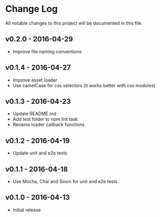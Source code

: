 # Change Log
All notable changes to this project will be documented in this file.

## v0.2.0 - 2016-04-29
- Improve file naming conventions

## v0.1.4 - 2016-04-27
- Improve asset loader
- Use camelCase for css selectors (it works better with css modules)

## v0.1.3 - 2016-04-23
- Update README.md
- Add test folder to npm lint task
- Rename loader callback functions

## v0.1.2 - 2016-04-19
- Update unit and e2e tests

## v0.1.1 - 2016-04-18
- Use Mocha, Chai and Sinon for unit and e2e tests

## v0.1.0 - 2016-04-13
- Initial release
